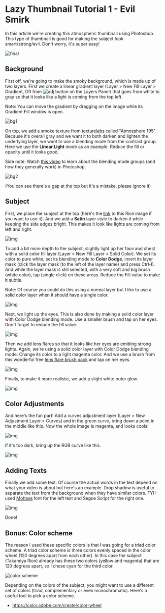 # Lazy Thumbnail Tutorial 1 - Evil Smirk

In this article we're creating this atmospheric thumbnail using Photoshop. This type of thumbnail is good for making the subject look smart/strong/evil. Don't worry, it's super easy!

![final](images/dark_smug_final.png)

## Background

First off, we're going to make the smoky background, which is made up of two layers. First we create a linear gradient layer (Layer > New Fill Layer > Gradient, OR from ![adj](images/adj_layers_menu_button.png) button on the Layers Panel) that goes from white to gray so that it looks like a light is coming from the top left.

Note: You can move the gradient by dragging on the image while its Gradient Fill window is open.

![bg1](images/dark_smug_bg1.png)

On top, we add a smoke texture from [texturelabs](https://texturelabs.org/?ct=19&pg=1) called "Atmosphere 195". Because it's overall gray and we want it to both darken and lighten the underlying layer, we want to use a blending mode from the contrast group. Here we use the **Linear Light** mode as an example. Reduce the fill or opacity until it looks good.

Side note: Watch [this video](https://youtu.be/i1D9ijh3_-I?t=28) to learn about the blending mode groups (and how they generally work) in Photoshop.

![bg2](images/dark_smug_bg2.png)

(You can see there's a gap at the top but it's a mistake, please ignore it)

## Subject

First, we place the subject at the top (here's the [link](https://drive.google.com/file/d/1MZdf72HWhaam4OrNEqFqYb64d7K-cQfP/view?usp=sharing) to this Rion image if you want to use it). And we add a **Satin** layer style to darken it while keeping the side edges bright. This makes it look like lights are coming from left and right.

![img](images/dark_smug_sub_satin.png)

To add a bit more depth to the subject, slightly light up her face and chest with a solid color fill layer (Layer > New Fill Layer > Solid Color). We set its color to pure white, set its blending mode to **Color Dodge**, invert its layer mask (click the layer mask (to the left of the layer name) and press Ctrl-I). And while the layer mask is still selected, with a very soft and big brush (white color), tap (single click) on these areas. Reduce the Fill value to make it subtle.

Note: Of course you could do this using a normal layer but I like to use a solid color layer when it should have a single color.

![img](images/dark_smug_sub_front_light.png)

Next, we light up the eyes. This is also done by making a solid color layer with Color Dodge blending mode. Use a smaller brush and tap on her eyes. Don't forget to reduce the fill value.

![img](images/dark_smug_sub_eyes.png)

Then we add lens flares so that it looks like her eyes are emitting strong lights. Again, we're using a solid color layer with Color Dodge blending mode. Change its color to a light magenta color. 
And we use a brush from this wonderful free [lens flare brush pack](https://dr-designresources.blogspot.com/2015/01/42-lens-flare-brushes-photoshop-add-ons.html) and tap on her eyes.

![img](images/dark_smug_sub_lensflare1.png)

Finally, to make it more realistic, we add a slight white outer glow.

![img](images/dark_smug_sub_glow.png)


## Color Adjustments

And here's the fun part! Add a curves adjustment layer (Layer > New Adjustment Layer > Curves) and in the green curve, bring down a point in the middle like this. Now the whole image is magenta, and looks cools!

![img](images/dark_smug_sub_curve.png)

If it's too dark, bring up the RGB curve like this.

![img](images/dark_smug_sub_curve2.png)

## Adding Texts

Finally we add some text. Of course the actual words in the text depend on what your video is about but here's an example. Drop shadow is useful to separate the text from the background when they have similar colors. FYI I used [Mohave](https://fonts.google.com/specimen/Mohave) font for the left text and Segoe Script for the right one.

![img](images/dark_smug_texts.png)

Done!

## Bonus: Color scheme

The reason I used these specific colors is that I was going for a triad color scheme. A triad color scheme is three colors evenly spaced in the color wheel (120 degrees apart from each other). In this case the subject (Takamiya Rion) already has these two colors (yellow and magenta) that are 120 degrees apart, so I chose cyan for the third color.

![color scheme](images/dark_smug_colorscheme.png)

Depending on the colors of the subject, you might want to use a different set of colors (triad, complementary or even monochromatic). Here's a useful tool to pick a color scheme.

- https://color.adobe.com/create/color-wheel
